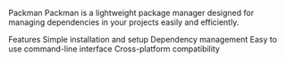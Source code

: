 Packman
Packman is a lightweight package manager designed for managing dependencies in your projects easily and efficiently.

  Features
  Simple installation and setup
  Dependency management
  Easy to use command-line interface
  Cross-platform compatibility
